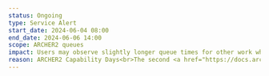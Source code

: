 ```yaml
---
status: Ongoing
type: Service Alert
start_date: 2024-06-04 08:00  
end_date: 2024-06-06 14:00
scope: ARCHER2 queues
impact: Users may observe slightly longer queue times for other work while some nodes are reserved for the Capability QoS.
reason: ARCHER2 Capability Days<br>The second <a href="https://docs.archer2.ac.uk/user-guide/scheduler/#capability-days">ARCHER2 Capability Days</a> session will run from 4-6 June 2024.
---
```




